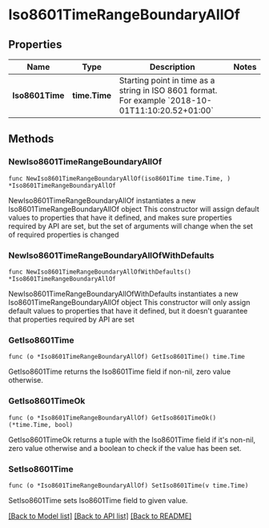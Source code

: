 # Iso8601TimeRangeBoundaryAllOf

## Properties

Name | Type | Description | Notes
------------ | ------------- | ------------- | -------------
**Iso8601Time** | **time.Time** | Starting point in time as a string in ISO 8601 format. For example &#x60;2018-10-01T11:10:20.52+01:00&#x60; | 

## Methods

### NewIso8601TimeRangeBoundaryAllOf

`func NewIso8601TimeRangeBoundaryAllOf(iso8601Time time.Time, ) *Iso8601TimeRangeBoundaryAllOf`

NewIso8601TimeRangeBoundaryAllOf instantiates a new Iso8601TimeRangeBoundaryAllOf object
This constructor will assign default values to properties that have it defined,
and makes sure properties required by API are set, but the set of arguments
will change when the set of required properties is changed

### NewIso8601TimeRangeBoundaryAllOfWithDefaults

`func NewIso8601TimeRangeBoundaryAllOfWithDefaults() *Iso8601TimeRangeBoundaryAllOf`

NewIso8601TimeRangeBoundaryAllOfWithDefaults instantiates a new Iso8601TimeRangeBoundaryAllOf object
This constructor will only assign default values to properties that have it defined,
but it doesn't guarantee that properties required by API are set

### GetIso8601Time

`func (o *Iso8601TimeRangeBoundaryAllOf) GetIso8601Time() time.Time`

GetIso8601Time returns the Iso8601Time field if non-nil, zero value otherwise.

### GetIso8601TimeOk

`func (o *Iso8601TimeRangeBoundaryAllOf) GetIso8601TimeOk() (*time.Time, bool)`

GetIso8601TimeOk returns a tuple with the Iso8601Time field if it's non-nil, zero value otherwise
and a boolean to check if the value has been set.

### SetIso8601Time

`func (o *Iso8601TimeRangeBoundaryAllOf) SetIso8601Time(v time.Time)`

SetIso8601Time sets Iso8601Time field to given value.



[[Back to Model list]](../README.md#documentation-for-models) [[Back to API list]](../README.md#documentation-for-api-endpoints) [[Back to README]](../README.md)


